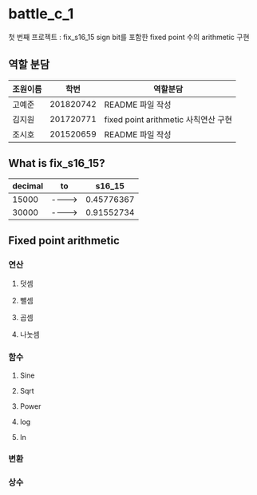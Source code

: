 # battle_c_1

첫 번째 프로젝트 : fix_s16_15
sign bit를 포함한 fixed point 수의 arithmetic 구현

## 역할 분담

| 조원이름 | 학번 | 역할분담 |
| ---- | ---- | ---- |
| 고예준 | 201820742 | README 파일 작성 |
| 김지원 | 201720771 | fixed point arithmetic 사칙연산 구현 |
| 조시호 | 201520659 | README 파일 작성 |

## What is fix_s16_15?

| decimal | to | s16_15 |
| ---- | ---- | ---- |
| 15000 | ----> | 0.45776367 |
| 30000 | ----> | 0.91552734 |



## Fixed point arithmetic

### 연산
1. 덧셈

2. 뺄셈

3. 곱셈

4. 나눗셈


### 함수
1. Sine

2. Sqrt

3. Power

4. log

5. ln


### 변환

### 상수

